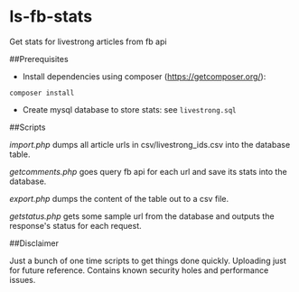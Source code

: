 # ls-fb-stats
Get stats for livestrong articles from fb api

##Prerequisites

- Install dependencies using composer (https://getcomposer.org/):

`composer install`

- Create mysql database to store stats: see `livestrong.sql`

##Scripts

*import.php* dumps all article urls in csv/livestrong_ids.csv into the database table.

*getcomments.php* goes query fb api for each url and save its stats into the database.

*export.php* dumps the content of the table out to a csv file.

*getstatus.php* gets some sample url from the database and outputs the response's status for each request.

##Disclaimer

Just a bunch of one time scripts to get things done quickly.
Uploading just for future reference.
Contains known security holes and performance issues.